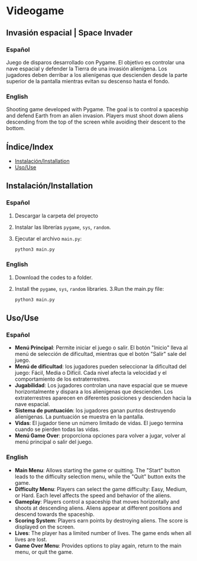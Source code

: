 # Videogame
## Invasión espacial | Space Invader

### Español
Juego de disparos desarrollado con Pygame. El objetivo es controlar una nave espacial y defender la Tierra de una invasión alienígena. Los jugadores deben derribar a los alienígenas que descienden desde la parte superior de la pantalla mientras evitan su descenso hasta el fondo.

### English
Shooting game developed with Pygame. The goal is to control a spaceship and defend Earth from an alien invasion. Players must shoot down aliens descending from the top of the screen while avoiding their descent to the bottom.

## Índice/Index
- [Instalación/Installation](#instalacióninstallation)
- [Uso/Use](#usouse)

## Instalación/Installation

### Español
1. Descargar la carpeta del proyecto
2. Instalar las librerías `pygame`, `sys`, `random`.
3. Ejecutar el archivo `main.py`:

   ```bash
   python3 main.py
### English
1. Download the codes to a folder.
2. Install the `pygame`, `sys`, `random` libraries.
3.Run the main.py file:

   ```bash
   python3 main.py


## Uso/Use

### Español
- **Menú Principal**: Permite iniciar el juego o salir. El botón "Inicio" lleva al menú de selección de dificultad, mientras que el botón "Salir" sale del juego.
- **Menú de dificultad**: los jugadores pueden seleccionar la dificultad del juego: Fácil, Media o Difícil. Cada nivel afecta la velocidad y el comportamiento de los extraterrestres.
- **Jugabilidad**: Los jugadores controlan una nave espacial que se mueve horizontalmente y dispara a los alienígenas que descienden. Los extraterrestres aparecen en diferentes posiciones y descienden hacia la nave espacial.
- **Sistema de puntuación**: los jugadores ganan puntos destruyendo alienígenas. La puntuación se muestra en la pantalla.
- **Vidas**: El jugador tiene un número limitado de vidas. El juego termina cuando se pierden todas las vidas.
- **Menú Game Over**: proporciona opciones para volver a jugar, volver al menú principal o salir del juego.

### English
- **Main Menu**: Allows starting the game or quitting. The "Start" button leads to the difficulty selection menu, while the "Quit" button exits the game.
- **Difficulty Menu**: Players can select the game difficulty: Easy, Medium, or Hard. Each level affects the speed and behavior of the aliens.
- **Gameplay**: Players control a spaceship that moves horizontally and shoots at descending aliens. Aliens appear at different positions and descend towards the spaceship.
- **Scoring System**: Players earn points by destroying aliens. The score is displayed on the screen.
- **Lives**: The player has a limited number of lives. The game ends when all lives are lost.
- **Game Over Menu**: Provides options to play again, return to the main menu, or quit the game.


 
